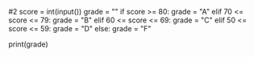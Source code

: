 #2
score = int(input())
grade = ""
if score >= 80:
    grade = "A"
elif 70 <= score <= 79:
    grade = "B"
elif 60 <= score <= 69:
    grade = "C"
elif 50 <= score <= 59:
    grade = "D"
else:
    grade = "F"

print(grade)
